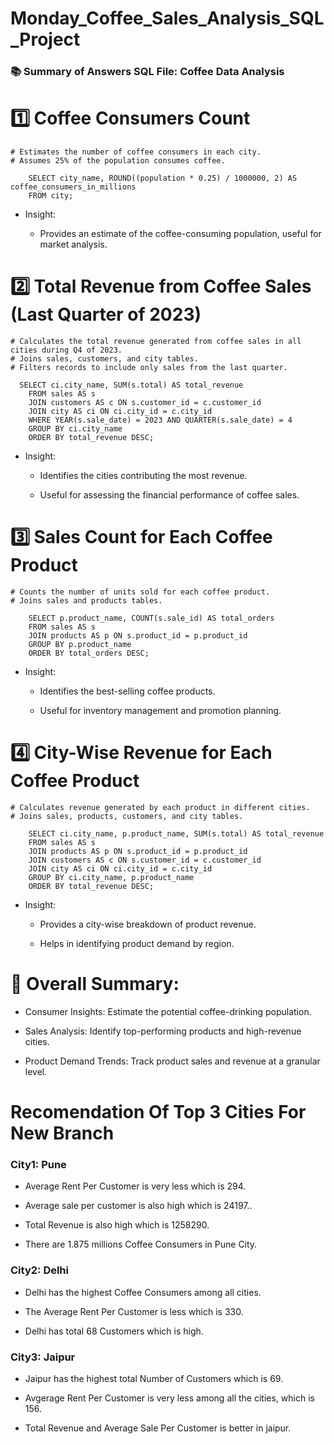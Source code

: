 # Monday_Coffee_Sales_Analysis_SQL_Project

### 📚 Summary of Answers SQL File: Coffee Data Analysis

# 1️⃣ Coffee Consumers Count
	# Estimates the number of coffee consumers in each city.
	# Assumes 25% of the population consumes coffee.
		
		SELECT city_name, ROUND((population * 0.25) / 1000000, 2) AS coffee_consumers_in_millions
		FROM city;
	
 * Insight:

     * Provides an estimate of the coffee-consuming population, useful for market analysis.

# 2️⃣ Total Revenue from Coffee Sales (Last Quarter of 2023)
	# Calculates the total revenue generated from coffee sales in all cities during Q4 of 2023.
	# Joins sales, customers, and city tables.
	# Filters records to include only sales from the last quarter.
		 
      SELECT ci.city_name, SUM(s.total) AS total_revenue
    	FROM sales AS s
    	JOIN customers AS c ON s.customer_id = c.customer_id
    	JOIN city AS ci ON ci.city_id = c.city_id
    	WHERE YEAR(s.sale_date) = 2023 AND QUARTER(s.sale_date) = 4
    	GROUP BY ci.city_name
    	ORDER BY total_revenue DESC;
* Insight:

    * Identifies the cities contributing the most revenue.
		
    * Useful for assessing the financial performance of coffee sales.

# 3️⃣ Sales Count for Each Coffee Product
	
	# Counts the number of units sold for each coffee product.
	# Joins sales and products tables.

		SELECT p.product_name, COUNT(s.sale_id) AS total_orders
		FROM sales AS s
		JOIN products AS p ON s.product_id = p.product_id
		GROUP BY p.product_name
		ORDER BY total_orders DESC;
* Insight:

    * Identifies the best-selling coffee products.

    * Useful for inventory management and promotion planning.

# 4️⃣ City-Wise Revenue for Each Coffee Product
	
	# Calculates revenue generated by each product in different cities.
	# Joins sales, products, customers, and city tables.

		SELECT ci.city_name, p.product_name, SUM(s.total) AS total_revenue
		FROM sales AS s
		JOIN products AS p ON s.product_id = p.product_id
		JOIN customers AS c ON s.customer_id = c.customer_id
		JOIN city AS ci ON ci.city_id = c.city_id
		GROUP BY ci.city_name, p.product_name
		ORDER BY total_revenue DESC;
* Insight:
  
    * Provides a city-wise breakdown of product revenue.

    * Helps in identifying product demand by region.

# 🎯 Overall Summary:
	
* Consumer Insights: Estimate the potential coffee-drinking population.
	
* Sales Analysis: Identify top-performing products and high-revenue cities.

* Product Demand Trends: Track product sales and revenue at a granular level.


#  Recomendation Of Top 3 Cities For New Branch

### City1: Pune

* Average Rent Per Customer is very less which is 294.

* Average sale per customer is also high which is 24197.. 

* Total Revenue is also high which is 1258290.

* There are 1.875 millions Coffee Consumers in Pune City.

### City2: Delhi

* Delhi has the highest Coffee Consumers among all cities.

*  The Average Rent Per Customer is less which is 330.

* Delhi has total 68 Customers which is high.

### City3: Jaipur

* Jaipur has the highest total Number of Customers which is 69.

* Avgerage Rent Per Customer is very less among all the cities, which is 156.

* Total Revenue and Average Sale Per Customer is better in jaipur.



